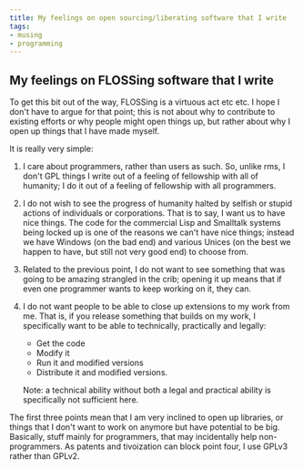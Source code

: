 ```yaml
---
title: My feelings on open sourcing/liberating software that I write
tags:
- musing
- programming
---
```


My feelings on FLOSSing software that I write
---------------------------------------------

To get this bit out of the way, FLOSSing is a virtuous act etc etc. I hope I don't have to argue for that point; this is not about why to contribute to existing efforts or why people might open things up, but rather about why I open up things that I have made myself.

It is really very simple:

1. I care about programmers, rather than users as such. So, unlike rms, I don't GPL things I write out of a feeling of fellowship with all of humanity; I do it out of a feeling of fellowship with all programmers.
2. I do not wish to see the progress of humanity halted by selfish or stupid actions of individuals or corporations. That is to say, I want us to have nice things. The code for the commercial Lisp and Smalltalk systems being locked up is one of the reasons we can't have nice things; instead we have Windows (on the bad end) and various Unices (on the best we happen to have, but still not very good end) to choose from.
3. Related to the previous point, I do not want to see something that was going to be amazing strangled in the crib; opening it up means that if even one programmer wants to keep working on it, they can.
4. I do not want people to be able to close up extensions to my work from me. That is, if you release something that builds on my work, I specifically want to be able to technically, practically and legally:
    * Get the code
    * Modify it
    * Run it and modified versions
    * Distribute it and modified versions.

    Note: a technical ability without both a legal and practical ability is specifically not sufficient here.


The first three points mean that I am very inclined to open up libraries, or things that I don't want to work on anymore but have potential to be big. Basically, stuff mainly for programmers, that may incidentally help non-programmers. As patents and tivoization can block point four, I use GPLv3 rather than GPLv2.

